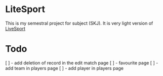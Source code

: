 # LiteSport
This is my semestral project for subject (SKJ). It is very light version of [LiveSport](https://www.livesport.cz/)

# Todo
[ ] - add deletion of record in the edit match page
[ ] - favourite page
[ ] - add team in players page
[ ] - add player in players page